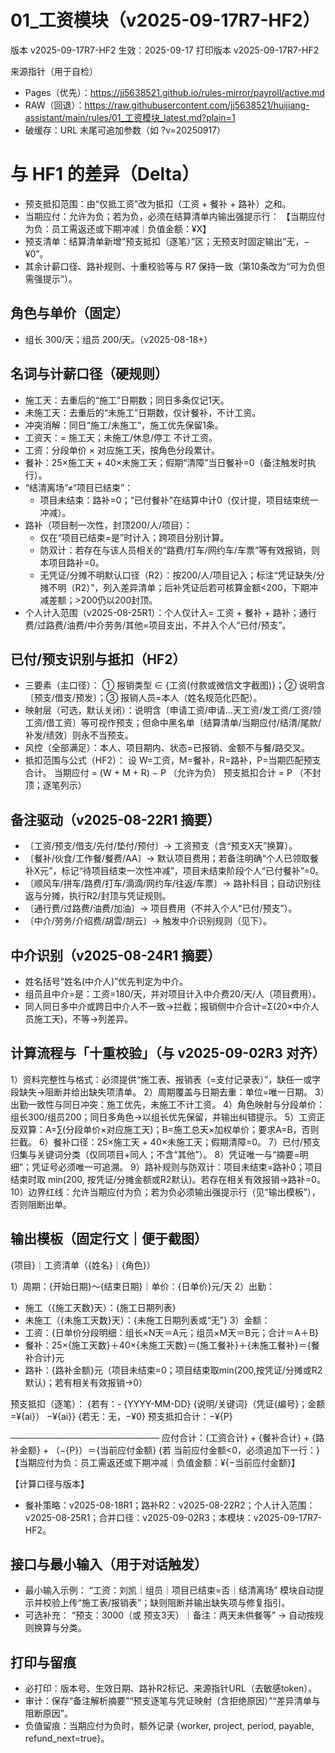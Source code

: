 # 01_工资模块（v2025-09-17R7-HF2）
版本 v2025-09-17R7-HF2
生效：2025-09-17
打印版本 v2025-09-17R7-HF2

来源指针（用于自检）
- Pages（优先）：https://jj5638521.github.io/rules-mirror/payroll/active.md
- RAW（回退）：https://raw.githubusercontent.com/jj5638521/huijiang-assistant/main/rules/01_工资模块_latest.md?plain=1
- 破缓存：URL 末尾可追加参数（如 ?v=20250917）

# 与 HF1 的差异（Delta）
- 预支抵扣范围：由“仅抵工资”改为抵扣（工资 + 餐补 + 路补）之和。
- 当期应付：允许为负；若为负，必须在结算清单内输出强提示行：
  【当期应付为负：员工需返还或下期冲减｜负值金额：¥X】
- 预支清单：结算清单新增“预支抵扣（逐笔）”区；无预支时固定输出“无，−¥0”。
- 其余计薪口径、路补规则、十重校验等与 R7 保持一致（第10条改为“可为负但需强提示”）。

## 角色与单价（固定）
- 组长 300/天；组员 200/天。（v2025-08-18+）

## 名词与计薪口径（硬规则）
- 施工天：去重后的“施工”日期数；同日多条仅记1天。
- 未施工天：去重后的“未施工”日期数，仅计餐补，不计工资。
- 冲突消解：同日“施工/未施工”，施工优先保留1条。
- 工资天：= 施工天；未施工/休息/停工 不计工资。
- 工资：分段单价 × 对应施工天，按角色分段累计。
- 餐补：25×施工天 + 40×未施工天；假期“清障”当日餐补=0（备注触发时执行）。
- “结清离场”≠“项目已结束”：
  - 项目未结束：路补=0；“已付餐补”在结算中计0（仅计提，项目结束统一冲减）。
- 路补（项目制一次性，封顶200/人/项目）：
  - 仅在“项目已结束=是”时计入；跨项目分别计算。
  - 防双计：若存在与该人员相关的“路费/打车/网约车/车票”等有效报销，则本项目路补=0。
  - 无凭证/分摊不明默认口径（R2）：按200/人/项目记入；标注“凭证缺失/分摊不明（R2）”，列入差异清单；后补凭证后若可核算金额<200，下期冲减差额；>200仍以200封顶。
- 个人计入范围（v2025-08-25R1）：个人仅计入= 工资 + 餐补 + 路补；通行费/过路费/油费/中介劳务/其他=项目支出，不并入个人“已付/预支”。

## 已付/预支识别与抵扣（HF2）
- 三要素（主口径）：
  ① 报销类型 ∈ {工资(付款或微信文字截图)}；② 说明含〔预支/借支/预发〕；③ 报销人员=本人（姓名规范化匹配）。
- 映射层（可选，默认关闭）：说明含〔申请工资/申请…天工资/发工资/工资/领工资/借工资〕等可视作预支；但命中黑名单〔结算清单/当期应付/结清/尾款/补发/绩效〕则永不当预支。
- 风控（全部满足）：本人、项目期内、状态=已报销、金额不与餐/路交叉。
- 抵扣范围与公式（HF2）：
  设 W=工资，M=餐补，R=路补，P=当期匹配预支合计。
  当期应付 = (W + M + R) − P   （允许为负）
  预支抵扣合计 = P   （不封顶；逐笔列示）

## 备注驱动（v2025-08-22R1 摘要）
- 〔工资/预支/借支/先付/垫付/预付〕→ 工资预支（含“预支X天”换算）。
- 〔餐补/伙食/工作餐/餐费/AA〕→ 默认项目费用；若备注明确“个人已领取餐补X元”，标记“待项目结束一次性冲减”，项目未结束阶段个人“已付餐补”=0。
- 〔顺风车/拼车/路费/打车/滴滴/网约车/往返/车票〕→ 路补科目；自动识别往返与分摊，执行R2/封顶与凭证规则。
- 〔通行费/过路费/油费/加油〕→ 项目费用（不并入个人“已付/预支”）。
- 〔中介/劳务/介绍费/胡雲/胡云〕→ 触发中介识别规则（见下）。

## 中介识别（v2025-08-24R1 摘要）
- 姓名括号“姓名(中介人)”优先判定为中介。
- 组员且中介=是：工资=180/天，并对项目计入中介费20/天/人（项目费用）。
- 同人同日多中介或跨日中介人不一致→拦截；报销侧中介合计=Σ(20×中介人员施工天)，不等→列差异。

## 计算流程与「十重校验」（与 v2025-09-02R3 对齐）
1）资料完整性与格式：必须提供“施工表、报销表（=支付记录表）”，缺任一或字段缺失→阻断并给出缺失项清单。
2）周期覆盖与日期去重：单位=唯一日期。
3）出勤一致性与同日冲突：施工优先，未施工不计工资。
4）角色映射与分段单价：组长300/组员200；同日多角色→以组长优先保留，并输出纠错提示。
5）工资正反双算：A=∑(分段单价×对应施工天)；B=施工总天×加权单价；要求A=B，否则拦截。
6）餐补口径：25×施工天 + 40×未施工天；假期清障=0。
7）已付/预支归集与关键词分类（仅同项目+同人；不含“其他”）。
8）凭证唯一与“摘要=明细”；凭证号必须唯一可追溯。
9）路补规则与防双计：项目未结束=路补0；项目结束时取 min(200, 按凭证/分摊金额或R2默认)。若存在相关有效报销→路补=0。
10）边界红线：允许当期应付为负；若为负必须输出强提示行（见“输出模板”），否则阻断出单。

## 输出模板（固定行文｜便于截图）
{项目}｜工资清单（{姓名}｜{角色}）

1）周期：{开始日期}～{结束日期}｜单价：{日单价}元/天
2）出勤：
- 施工（{施工天数}天）：{施工日期列表}
- 未施工（{未施工天数}天）：{未施工日期列表或“无”}
3）金额：
- 工资：{日单价分段明细：组长×N天＝A元；组员×M天＝B元；合计＝A＋B}
- 餐补：25×{施工天数}＋40×{未施工天数}＝{施工餐补}＋{未施工餐补}＝{餐补合计}元
- 路补：{路补金额}元（项目未结束=0；项目结束取min(200,按凭证/分摊或R2默认)；若有相关有效报销→0）

预支抵扣（逐笔）：
{若有：- {YYYY-MM-DD} {说明/关键词}（凭证{编号}；金额=¥{ai}） −¥{ai}}
{若无：无，−¥0}
预支抵扣合计：−¥{P}

────────────────────────
应付合计：{工资合计} + {餐补合计} + {路补金额} + （−{P}）＝{当前应付金额}
{若 当前应付金额<0，必须追加下一行：}
【当期应付为负：员工需返还或下期冲减｜负值金额：¥{−当前应付金额}】

【计算口径与版本】
- 餐补策略：v2025-08-18R1；路补R2：v2025-08-22R2；个人计入范围：v2025-08-25R1；合并口径：v2025-09-02R3；本模块：v2025-09-17R7-HF2。

## 接口与最小输入（用于对话触发）
- 最小输入示例：
  “工资：刘凯｜组员｜项目已结束=否｜结清离场”
  模块自动提示并校验上传“施工表/报销表”；缺则阻断并输出缺失项与修复指引。
- 可选补充：
  “预支：3000（或 预支3天）｜备注：两天未供餐等” → 自动按规则换算与分类。

## 打印与留痕
- 必打印：版本号、生效日期、路补R2标记、来源指针URL（去敏感token）。
- 审计：保存“备注解析摘要”“预支逐笔与凭证映射（含拒绝原因）”“差异清单与阻断原因”。
- 负值留痕：当期应付为负时，额外记录 {worker, project, period, payable, refund_next=true}。
